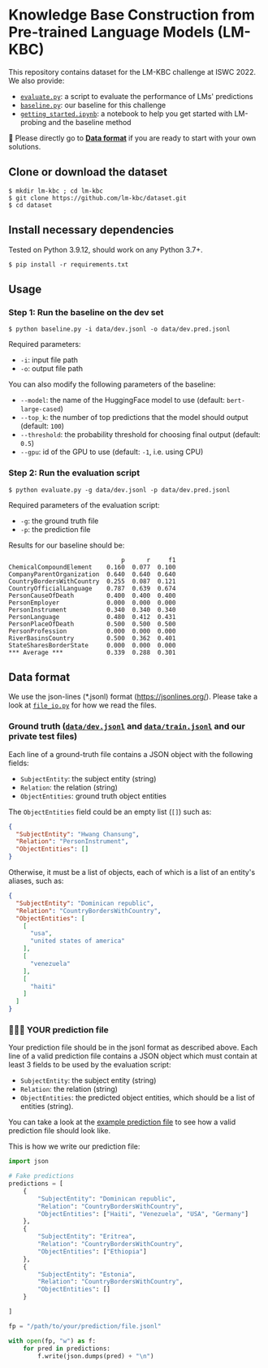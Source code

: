 # Knowledge Base Construction from Pre-trained Language Models (LM-KBC)

This repository contains dataset for the LM-KBC challenge at ISWC 2022.
We also provide:

- [``evaluate.py``](evaluate.py): a script to evaluate the performance of LMs'
  predictions
- [``baseline.py``](baseline.py): our baseline for this challenge
- [``getting_started.ipynb``](getting_started.ipynb): a notebook to help you get
  started with LM-probing
  and the baseline method

🌟 Please directly go to [**Data format**](#data-format) if you are ready to
start with your own solutions.

## Clone or download the dataset

```
$ mkdir lm-kbc ; cd lm-kbc
$ git clone https://github.com/lm-kbc/dataset.git
$ cd dataset
```

## Install necessary dependencies

Tested on Python 3.9.12, should work on any Python 3.7+.

```
$ pip install -r requirements.txt
```

## Usage

### Step 1: Run the baseline on the dev set

```
$ python baseline.py -i data/dev.jsonl -o data/dev.pred.jsonl
```

Required parameters:

- ``-i``: input file path
- ``-o``: output file path

You can also modify the following parameters of the baseline:

- ``--model``: the name of the HuggingFace model to
  use (default: ``bert-large-cased``)
- ``--top_k``: the number of top predictions that the model should output
  (default: ``100``)
- ``--threshold``: the probability threshold for choosing final output
  (default: ``0.5``)
- ``--gpu``: id of the GPU to use (default: ``-1``, i.e. using CPU)

### Step 2: Run the evaluation script

``` 
$ python evaluate.py -g data/dev.jsonl -p data/dev.pred.jsonl
```

Required parameters of the evaluation script:

- ``-g``: the ground truth file
- ``-p``: the prediction file

Results for our baseline should be:

```text
                               p      r     f1
ChemicalCompoundElement    0.160  0.077  0.100
CompanyParentOrganization  0.640  0.640  0.640
CountryBordersWithCountry  0.255  0.087  0.121
CountryOfficialLanguage    0.787  0.639  0.674
PersonCauseOfDeath         0.400  0.400  0.400
PersonEmployer             0.000  0.000  0.000
PersonInstrument           0.340  0.340  0.340
PersonLanguage             0.480  0.412  0.431
PersonPlaceOfDeath         0.500  0.500  0.500
PersonProfession           0.000  0.000  0.000
RiverBasinsCountry         0.500  0.362  0.401
StateSharesBorderState     0.000  0.000  0.000
*** Average ***            0.339  0.288  0.301
```

## Data format

We use the json-lines (*.jsonl) format (https://jsonlines.org/).
Please take a look at [``file_io.py``](file_io.py) for how we read the files.

### Ground truth ([``data/dev.jsonl``](data/dev.jsonl) and [``data/train.jsonl``](data/train.jsonl) and our private test files)

Each line of a ground-truth file contains a JSON object with the following
fields:

- ``SubjectEntity``: the subject entity (string)
- ``Relation``: the relation (string)
- ``ObjectEntities``: ground truth object entities

The ``ObjectEntities`` field could be an empty list (``[]``) such as:

```json
{
  "SubjectEntity": "Hwang Chansung",
  "Relation": "PersonInstrument",
  "ObjectEntities": []
}
```

Otherwise, it must be a list of objects, each of which is a list of an
entity's aliases, such as:

```json
{
  "SubjectEntity": "Dominican republic",
  "Relation": "CountryBordersWithCountry",
  "ObjectEntities": [
    [
      "usa",
      "united states of america"
    ],
    [
      "venezuela"
    ],
    [
      "haiti"
    ]
  ]
}
```

### 🌟🌟🌟 YOUR prediction file

Your prediction file should be in the jsonl format as described
above.
Each line of a valid prediction file contains a JSON object which must
contain at least 3 fields to be used by the evaluation script:

- ``SubjectEntity``: the subject entity (string)
- ``Relation``: the relation (string)
- ``ObjectEntities``: the predicted object entities, which should be a list of
  entities (string).

You can take a look at the [example prediction file](data/dev.pred.jsonl) to
see how a valid prediction file should look like.

This is how we write our prediction file:

```python
import json

# Fake predictions
predictions = [
    {
        "SubjectEntity": "Dominican republic",
        "Relation": "CountryBordersWithCountry",
        "ObjectEntities": ["Haiti", "Venezuela", "USA", "Germany"]
    },
    {
        "SubjectEntity": "Eritrea",
        "Relation": "CountryBordersWithCountry",
        "ObjectEntities": ["Ethiopia"]
    },
    {
        "SubjectEntity": "Estonia",
        "Relation": "CountryBordersWithCountry",
        "ObjectEntities": []
    }

]

fp = "/path/to/your/prediction/file.jsonl"

with open(fp, "w") as f:
    for pred in predictions:
        f.write(json.dumps(pred) + "\n")
```